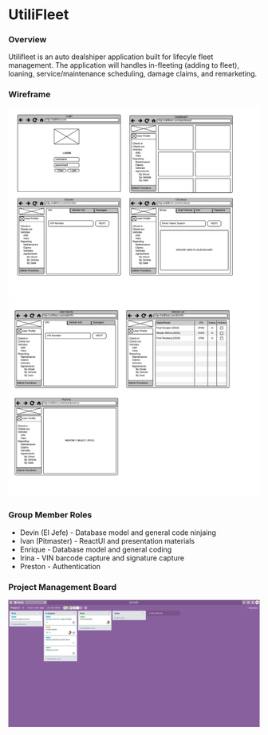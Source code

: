 # UtiliFleet

### Overview
Utilifleet is an auto dealshiper application built for lifecyle fleet management. The application will handles in-fleeting (adding to fleet), loaning, service/maintenance scheduling, damage claims, and remarketing.

### Wireframe
![Wireframe1](https://raw.githubusercontent.com/dvnnorth/utili-fleet/documentation/docs/wireframe1.png "Wireframe 1")
![Wireframe2](https://raw.githubusercontent.com/dvnnorth/utili-fleet/documentation/docs/wireframe2.png "Wireframe 2")

### Group Member Roles
* Devin (El Jefe) - Database model and general code ninjaing
* Ivan (Pitmaster) - ReactUI and presentation materials
* Enrique - Database model and general coding
* Irina - VIN barcode capture and signature capture
* Preston - Authentication

### Project Management Board
![Trello](https://raw.githubusercontent.com/dvnnorth/utili-fleet/documentation/docs/trello.png "Trello")